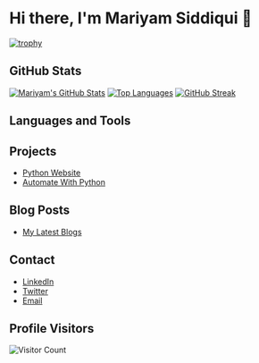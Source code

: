 # Hi there, I'm Mariyam Siddiqui 👋

[![trophy](https://github-profile-trophy.vercel.app/?username=mariyamsiddiqui&title=Stars,Followers,Commits,Repositories,MultipleLang,PullRequest&theme=onedark)](https://github.com/mariyamsiddiqui/github-profile-trophy)

## GitHub Stats
[![Mariyam's GitHub Stats](https://github-readme-stats.vercel.app/api?username=MariyamSiddiqui&show_icons=true)](https://github.com/MariyamSiddiqui)
[![Top Languages](https://github-readme-stats.vercel.app/api/top-langs/?username=MariyamSiddiqui&layout=compact)](https://github.com/MariyamSiddiqui)
[![GitHub Streak](https://github-readme-streak-stats.herokuapp.com/?user=MariyamSiddiqui)](https://github.com/MariyamSiddiqui)

## Languages and Tools 
<div>

## Projects
- [Python Website](https://github.com/MariyamSiddiqui/Python-Website)
- [Automate With Python](https://github.com/MariyamSiddiqui/Automate-With-Python)

## Blog Posts
- [My Latest Blogs](mariyamsiddiquii.blogspot.com)


## Contact
- [LinkedIn](https://www.linkedin.com/in/mariyamsiddiqui14)
- [Twitter](https://twitter.com/MariyamSiddiqui)
- [Email](marisiddiqui2003@gmail.com)

## Profile Visitors
  ![Visitor Count](https://komarev.com/ghpvc/?username=MariyamSiddiqui&style=flat-square)
